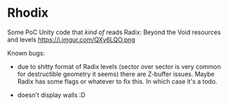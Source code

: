 # Rhodix

Some PoC Unity code that *kind of* reads Radix: Beyond the Void resources and levels
https://i.imgur.com/QXy6LQO.png

Known bugs:

- due to shitty format of Radix levels (sector over sector is very common for destructible geometry it seems) there are Z-buffer issues.
  Maybe Radix has some flags or whatever to fix this. In which case it's a todo.

- doesn't display walls :D
